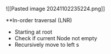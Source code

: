 ![[Pasted image 20241102235224.png]]

**In-order traversal (LNR)
- Starting at root
- Check if current Node not empty
- Recursively move to left s